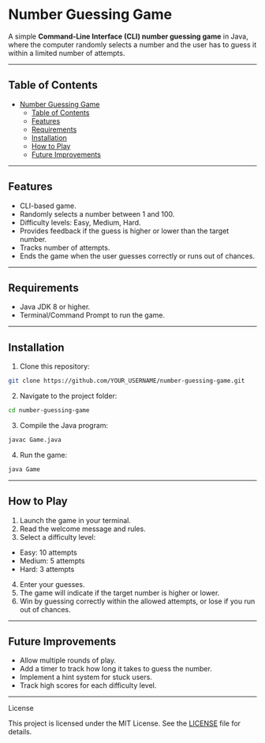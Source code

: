 # Number Guessing Game

A simple **Command-Line Interface (CLI) number guessing game** in Java, where the computer randomly selects a number and the user has to guess it within a limited number of attempts.

---

## Table of Contents

- [Number Guessing Game](#number-guessing-game)
  - [Table of Contents](#table-of-contents)
  - [Features](#features)
  - [Requirements](#requirements)
  - [Installation](#installation)
  - [How to Play](#how-to-play)
  - [Future Improvements](#future-improvements)

---

## Features

- CLI-based game.
- Randomly selects a number between 1 and 100.
- Difficulty levels: Easy, Medium, Hard.
- Provides feedback if the guess is higher or lower than the target number.
- Tracks number of attempts.
- Ends the game when the user guesses correctly or runs out of chances.

---

## Requirements

- Java JDK 8 or higher.
- Terminal/Command Prompt to run the game.

---

## Installation

1. Clone this repository:

```bash
git clone https://github.com/YOUR_USERNAME/number-guessing-game.git
```

2. Navigate to the project folder:
```bash
cd number-guessing-game
```

3. Compile the Java program:
```bash
javac Game.java
```

4. Run the game:
```bash
java Game
```

---

## How to Play

1. Launch the game in your terminal.
2. Read the welcome message and rules.
3. Select a difficulty level:
- Easy: 10 attempts
- Medium: 5 attempts
- Hard: 3 attempts
4. Enter your guesses.
5. The game will indicate if the target number is higher or lower.
6. Win by guessing correctly within the allowed attempts, or lose if you run out of chances.

---

## Future Improvements

- Allow multiple rounds of play.
- Add a timer to track how long it takes to guess the number.
- Implement a hint system for stuck users.
- Track high scores for each difficulty level.

---

License

This project is licensed under the MIT License. See the [LICENSE](LICENSE) file for details.
